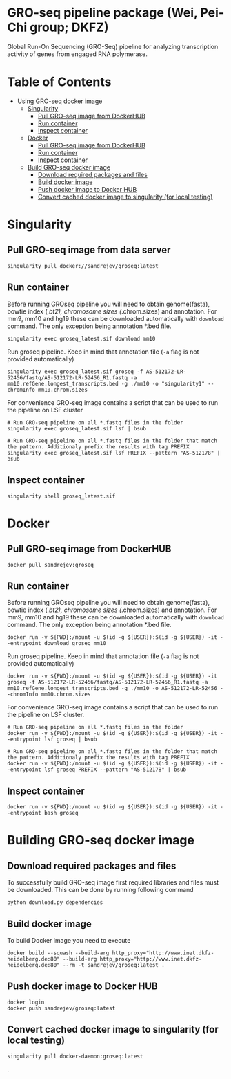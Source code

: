  GRO-seq pipeline package (Wei, Pei-Chi group; DKFZ)
====================================================
Global Run-On Sequencing (GRO-Seq) pipeline for analyzing transcription activity of genes from engaged RNA polymerase. 


Table of Contents
=================

  * Using GRO-seq docker image
    * [Singularity](#singularity) 
      * [Pull GRO-seq image from DockerHUB](#singularity-pull)
      * [Run container](#singularity-run)
      * [Inspect container](#singularity-inspect)
    * [Docker](#docker) 
      * [Pull GRO-seq image from DockerHUB](#docker-pull)
      * [Run container](#docker-run)
      * [Inspect container](#docker-inspect)
    * [Build GRO-seq docker image](#build) 
      * [Download required packages and files](#build-download)
      * [Build docker image](#build-build)
      * [Push docker image to Docker HUB](#build-build)
      * [Convert cached docker image to singularity (for local testing)](#build-convert)

<a name="singularity">Singularity</a>
====================================================

<a name="singularity-pull">Pull GRO-seq image from data server</a>
----------------------------------------------------
```console
singularity pull docker://sandrejev/groseq:latest
```

<a name="singularity-run">Run container</a>
----------------------------------------------------
Before running GROseq pipeline you will need to obtain genome(fasta), bowtie index (*.bt2), chromosome sizes (*.chrom.sizes) and annotation. For mm9, mm10 and hg19 these can be downloaded automatically with `download` command. The only exception being
annotation *.bed file.
```console
singularity exec groseq_latest.sif download mm10
```

Run groseq pipeline. Keep in mind that annotation file (`-a` flag is not provided automatically)
```console
singularity exec groseq_latest.sif groseq -f AS-512172-LR-52456/fastq/AS-512172-LR-52456_R1.fastq -a mm10.refGene.longest_transcripts.bed -g ./mm10 -o "singularity1" --chromInfo mm10.chrom.sizes
```

For convenience GRO-seq image contains a script that can be used to run the pipeline on LSF cluster 
```console
# Run GRO-seq pipeline on all *.fastq files in the folder
singularity exec groseq_latest.sif lsf | bsub

# Run GRO-seq pipeline on all *.fastq files in the folder that match the pattern. Additionaly prefix the results with tag PREFIX
singularity exec groseq_latest.sif lsf PREFIX --pattern "AS-512178" | bsub 
```


<a name="singularity-inspect">Inspect container</a>
----------------------------------------------------
```console
singularity shell groseq_latest.sif
```

<a name="docker">Docker</a>
====================================================

<a name="docker-pull">Pull GRO-seq image from DockerHUB</a>
----------------------------------------------------
```console
docker pull sandrejev:groseq
```

<a name="docker-run">Run container</a>
----------------------------------------------------
Before running GROseq pipeline you will need to obtain genome(fasta), bowtie index (*.bt2), chromosome sizes (*.chrom.sizes) and annotation. For mm9, mm10 and hg19 these can be downloaded automatically with `download` command. The only exception being
annotation *.bed file.
```console
docker run -v ${PWD}:/mount -u $(id -g ${USER}):$(id -g ${USER}) -it --entrypoint download groseq mm10
```

Run groseq pipeline. Keep in mind that annotation file (`-a` flag is not provided automatically)
```console
docker run -v ${PWD}:/mount -u $(id -g ${USER}):$(id -g ${USER}) -it groseq -f AS-512172-LR-52456/fastq/AS-512172-LR-52456_R1.fastq -a mm10.refGene.longest_transcripts.bed -g ./mm10 -o AS-512172-LR-52456 --chromInfo mm10.chrom.sizes
```


For convenience GRO-seq image contains a script that can be used to run the pipeline on LSF cluster.
```console
# Run GRO-seq pipeline on all *.fastq files in the folder
docker run -v ${PWD}:/mount -u $(id -g ${USER}):$(id -g ${USER}) -it --entrypoint lsf groseq | bsub

# Run GRO-seq pipeline on all *.fastq files in the folder that match the pattern. Additionaly prefix the results with tag PREFIX
docker run -v ${PWD}:/mount -u $(id -g ${USER}):$(id -g ${USER}) -it --entrypoint lsf groseq PREFIX --pattern "AS-512178" | bsub 
```

<a name="docker-inspect">Inspect container</a>
----------------------------------------------------
```console
docker run -v ${PWD}:/mount -u $(id -g ${USER}):$(id -g ${USER}) -it --entrypoint bash groseq
```

<a name="build">Building GRO-seq docker image</a>
====================================================

<a name="build-download">Download required packages and files</a>
----------------------------------------------------
To successfully build GRO-seq image first required libraries and files must be downloaded. This can be done by running following command
```console
python download.py dependencies
```

<a name="build-build">Build docker image</a>
----------------------------------------------------
To build Docker image you need to execute
```console
docker build --squash --build-arg http_proxy="http://www.inet.dkfz-heidelberg.de:80" --build-arg http_proxy="http://www.inet.dkfz-heidelberg.de:80" --rm -t sandrejev/groseq:latest .
```

<a name="build-push">Push docker image to Docker HUB</a>
----------------------------------------------------
```console
docker login
docker push sandrejev/groseq:latest
```

<a name="build-convert">Convert cached docker image to singularity (for local testing)</a>
----------------------------------------------------
```console
singularity pull docker-daemon:groseq:latest
```

.